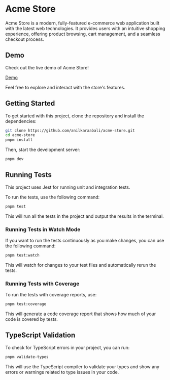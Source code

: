 # Acme Store

Acme Store is a modern, fully-featured e-commerce web application built with the latest web technologies. It provides users with an intuitive shopping experience, offering product browsing, cart management, and a seamless checkout process.

## Demo

Check out the live demo of Acme Store!

[Demo](https://acme-store-sage.vercel.app/)

Feel free to explore and interact with the store's features.

## Getting Started

To get started with this project, clone the repository and install the dependencies:

```bash
git clone https://github.com/anilkaraabali/acme-store.git
cd acme-store
pnpm install
```

Then, start the development server:

```bash
pnpm dev
```

## Running Tests

This project uses Jest for running unit and integration tests.

To run the tests, use the following command:

```bash
pnpm test
```

This will run all the tests in the project and output the results in the terminal.

### Running Tests in Watch Mode

If you want to run the tests continuously as you make changes, you can use the following command:

```bash
pnpm test:watch
```

This will watch for changes to your test files and automatically rerun the tests.

### Running Tests with Coverage

To run the tests with coverage reports, use:

```bash
pnpm test:coverage
```

This will generate a code coverage report that shows how much of your code is covered by tests.

## TypeScript Validation

To check for TypeScript errors in your project, you can run:

```bash
pnpm validate-types
```

This will use the TypeScript compiler to validate your types and show any errors or warnings related to type issues in your code.
